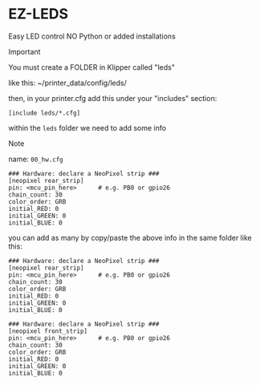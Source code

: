# EZ-LEDS
Easy LED control NO Python or added installations

>[!IMPORTANT]
>
>You must create a FOLDER in Klipper called "leds"
>
>like this:
>~/printer_data/config/leds/
>
>then, in your printer.cfg add this under your "includes" section:
>
>```[include leds/*.cfg]```
>
>within the `leds` folder we need to add some info
>

>[!NOTE]
> name: `00_hw.cfg`

```
### Hardware: declare a NeoPixel strip ###
[neopixel rear_strip]
pin: <mcu_pin_here>      # e.g. PB0 or gpio26
chain_count: 30
color_order: GRB
initial_RED: 0
initial_GREEN: 0
initial_BLUE: 0
```

you can add as many by copy/paste the above info in the same folder like this:

```
### Hardware: declare a NeoPixel strip ###
[neopixel rear_strip]
pin: <mcu_pin_here>      # e.g. PB0 or gpio26
chain_count: 30
color_order: GRB
initial_RED: 0
initial_GREEN: 0
initial_BLUE: 0

### Hardware: declare a NeoPixel strip ###
[neopixel front_strip]
pin: <mcu_pin_here>      # e.g. PB0 or gpio26
chain_count: 30
color_order: GRB
initial_RED: 0
initial_GREEN: 0
initial_BLUE: 0

```

